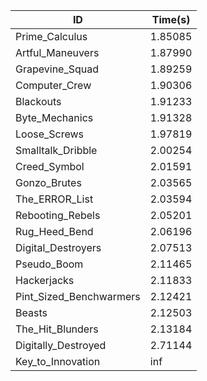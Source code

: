 |ID|Time(s)|
|-|-|
|Prime_Calculus|1.85085|
|Artful_Maneuvers|1.87990|
|Grapevine_Squad|1.89259|
|Computer_Crew|1.90306|
|Blackouts|1.91233|
|Byte_Mechanics|1.91328|
|Loose_Screws|1.97819|
|Smalltalk_Dribble|2.00254|
|Creed_Symbol|2.01591|
|Gonzo_Brutes|2.03565|
|The_ERROR_List|2.03594|
|Rebooting_Rebels|2.05201|
|Rug_Heed_Bend|2.06196|
|Digital_Destroyers|2.07513|
|Pseudo_Boom|2.11465|
|Hackerjacks|2.11833|
|Pint_Sized_Benchwarmers|2.12421|
|Beasts|2.12503|
|The_Hit_Blunders|2.13184|
|Digitally_Destroyed|2.71144|
|Key_to_Innovation|inf|
